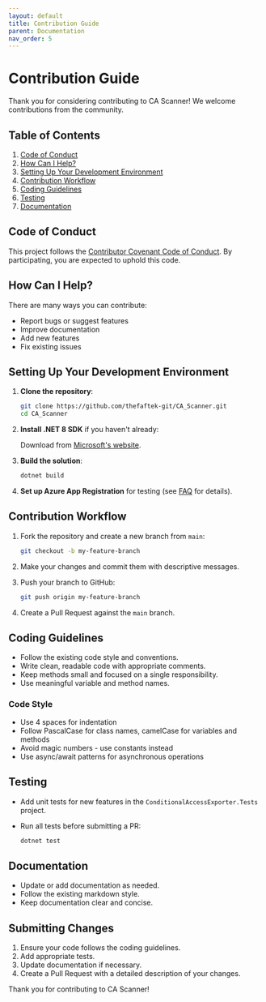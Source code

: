 ```yaml
---
layout: default
title: Contribution Guide
parent: Documentation
nav_order: 5
---
```


# Contribution Guide

Thank you for considering contributing to CA Scanner! We welcome contributions from the community.

## Table of Contents

1. [Code of Conduct](#code-of-conduct)
2. [How Can I Help?](#how-can-i-help)
3. [Setting Up Your Development Environment](#setting-up-your-development-environment)
4. [Contribution Workflow](#contribution-workflow)
5. [Coding Guidelines](#coding-guidelines)
6. [Testing](#testing)
7. [Documentation](#documentation)

## Code of Conduct

This project follows the [Contributor Covenant Code of Conduct](https://www.contributor-covenant.org/version/2/0/code_of_conduct/). By participating, you are expected to uphold this code.

## How Can I Help?

There are many ways you can contribute:

- Report bugs or suggest features
- Improve documentation
- Add new features
- Fix existing issues

## Setting Up Your Development Environment

1. **Clone the repository**:

   ```bash
   git clone https://github.com/thefaftek-git/CA_Scanner.git
   cd CA_Scanner
   ```

2. **Install .NET 8 SDK** if you haven't already:

   Download from [Microsoft's website](https://dotnet.microsoft.com/download/dotnet/8.0).

3. **Build the solution**:

   ```bash
   dotnet build
   ```

4. **Set up Azure App Registration** for testing (see [FAQ](/faq.html) for details).

## Contribution Workflow

1. Fork the repository and create a new branch from `main`:

   ```bash
   git checkout -b my-feature-branch
   ```

2. Make your changes and commit them with descriptive messages.

3. Push your branch to GitHub:

   ```bash
   git push origin my-feature-branch
   ```

4. Create a Pull Request against the `main` branch.

## Coding Guidelines

- Follow the existing code style and conventions.
- Write clean, readable code with appropriate comments.
- Keep methods small and focused on a single responsibility.
- Use meaningful variable and method names.

### Code Style

- Use 4 spaces for indentation
- Follow PascalCase for class names, camelCase for variables and methods
- Avoid magic numbers - use constants instead
- Use async/await patterns for asynchronous operations

## Testing

- Add unit tests for new features in the `ConditionalAccessExporter.Tests` project.
- Run all tests before submitting a PR:

  ```bash
  dotnet test
  ```

## Documentation

- Update or add documentation as needed.
- Follow the existing markdown style.
- Keep documentation clear and concise.

## Submitting Changes

1. Ensure your code follows the coding guidelines.
2. Add appropriate tests.
3. Update documentation if necessary.
4. Create a Pull Request with a detailed description of your changes.

Thank you for contributing to CA Scanner!

